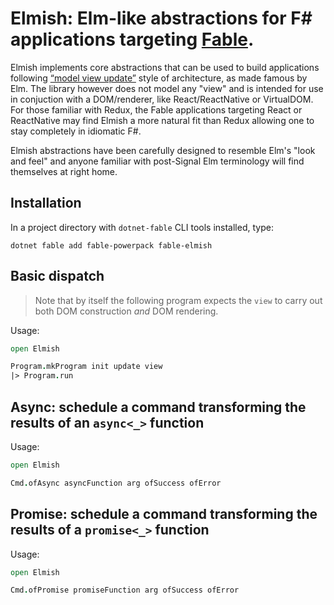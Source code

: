 Elmish: Elm-like abstractions for F# applications targeting [Fable](https://fable-compiler.github.io/).
=======

Elmish implements core abstractions that can be used to build applications following [“model view update”](http://www.elm-tutorial.org/en/02-elm-arch/01-introduction.html) style of architecture, as made famous by Elm.
The library however does not model any "view" and is intended for use in conjuction with a DOM/renderer, like React/ReactNative or VirtualDOM.
For those familiar with Redux, the Fable applications targeting React or ReactNative may find Elmish a more natural fit than Redux allowing one to stay completely in idiomatic F#.

Elmish abstractions have been carefully designed to resemble Elm's "look and feel" and anyone familiar with post-Signal Elm terminology will find themselves at right home.

## Installation

In a project directory with `dotnet-fable` CLI tools installed, type:

```shell
dotnet fable add fable-powerpack fable-elmish
```

## Basic dispatch
> Note that by itself the following program expects the `view` to carry out both DOM construction *and* DOM rendering.
 
Usage:
```fsharp
open Elmish

Program.mkProgram init update view
|> Program.run
```

## Async: schedule a command transforming the results of an `async<_>` function
Usage:
```fsharp
open Elmish

Cmd.ofAsync asyncFunction arg ofSuccess ofError
```

## Promise: schedule a command transforming the results of a `promise<_>` function
Usage:
```fsharp
open Elmish

Cmd.ofPromise promiseFunction arg ofSuccess ofError
```
